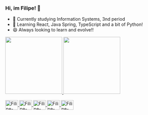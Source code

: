 ### Hi, im Filipe! 👋


- 🔭 Currently studying Information Systems, 3nd period
- 🌱 Learning React, Java Spring, TypeScript and a bit of Python!
- 😄 Always looking to learn and evolve!!

<a href="https://github.com/Filipey">
  <img height="180em" src="https://github-readme-stats.vercel.app/api?username=Filipey&show_icons=true&theme=dark&include_all_commits=true&count_private=true"/>
  <img height="180em" src="https://github-readme-stats.vercel.app/api/top-langs/?username=Filipey&layout=compact&langs_count=7&theme=dark"/>
</div>
<div style="display: inline_block"><br>
  <img align="center" alt="Filipe-Java" height="30" width="40" src="https://cdn.jsdelivr.net/gh/devicons/devicon/icons/java/java-plain-wordmark.svg">
  <img align="center" alt="Filipe-Spring" height="30" width="40" src="https://cdn.jsdelivr.net/gh/devicons/devicon/icons/spring/spring-original.svg">
  <img align="center" alt="Filipe-React" height="30" width="40" src="https://cdn.jsdelivr.net/gh/devicons/devicon/icons/react/react-original.svg">
  <img align="center" alt="Filipe-Python" height="30" width="40" src="https://cdn.jsdelivr.net/gh/devicons/devicon/icons/python/python-original.svg">
  <img align="center" alt="Filipe-TypeScript" height="30" width="40" src="https://cdn.jsdelivr.net/gh/devicons/devicon/icons/typescript/typescript-original.svg" />
  
  
  
  
</div>
